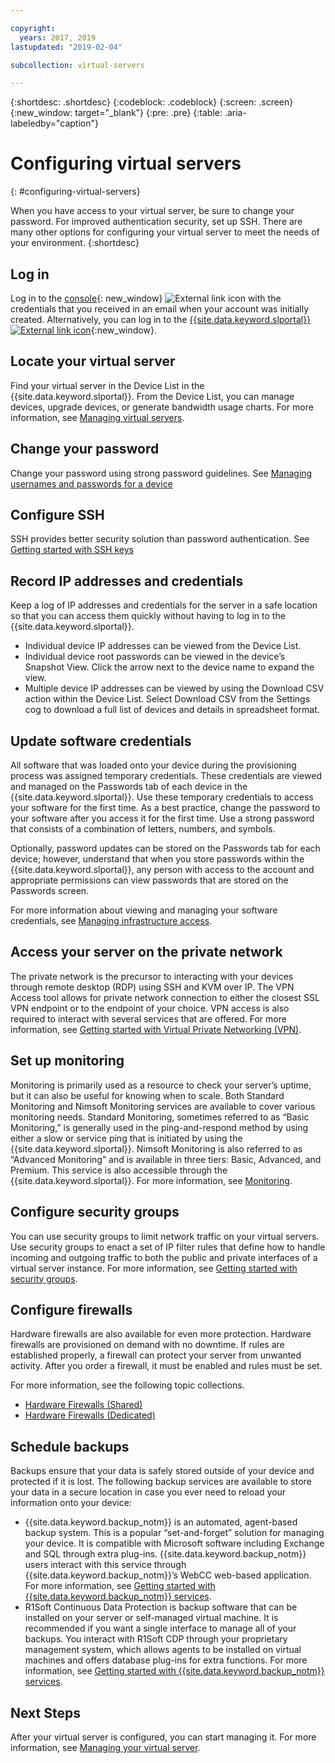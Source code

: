 ```yaml
---

copyright:
  years: 2017, 2019
lastupdated: "2019-02-04"

subcollection: virtual-servers

---
```


{:shortdesc: .shortdesc}
{:codeblock: .codeblock}
{:screen: .screen}
{:new_window: target="_blank"}
{:pre: .pre}
{:table: .aria-labeledby="caption"}


# Configuring virtual servers
{: #configuring-virtual-servers}

When you have access to your virtual server, be sure to change your password. For improved authentication security, set up SSH. There are many other options for configuring your virtual server to meet the needs of your environment.
{:shortdesc}

## Log in
Log in to the [console](https://cloud.ibm.com/classic?){: new_window} ![External link icon](../icons/launch-glyph.svg "External link icon") with the credentials that you received in an email when your account was initially created. Alternatively, you can log in to the [{{site.data.keyword.slportal}} ![External link icon](../../icons/launch-glyph.svg "External link icon")](https://control.softlayer.com/){:new_window}. 

## Locate your virtual server
Find your virtual server in the Device List in the {{site.data.keyword.slportal}}. From the Device List, you can manage devices, upgrade devices, or generate bandwidth usage charts. For more information, see [Managing virtual servers](/docs/vsi?topic=virtual-servers-managing-virtual-servers).

## Change your password
Change your password using strong password guidelines. See [Managing usernames and passwords for a device](/docs/vsi?topic=virtual-servers-view-update-user-name-password-for-device#view-update-user-name-password-for-device)

## Configure SSH
SSH provides better security solution than password authentication. See [Getting started with SSH keys](docs/infrastructure/ssh-keys?topic=ssh-keys-getting-started-tutorial#getting-started-tutorial)

## Record IP addresses and credentials
Keep a log of IP addresses and credentials for the server in a safe location so that you can access them quickly without having to log in to the {{site.data.keyword.slportal}}.
- Individual device IP addresses can be viewed from the Device List.
- Individual device root passwords can be viewed in the device’s Snapshot View. Click the arrow next to the device name to expand the view.
- Multiple device IP addresses can be viewed by using the Download CSV action within the Device List. Select Download CSV from the Settings cog to download a full list of devices and details in spreadsheet format.

## Update software credentials
All software that was loaded onto your device during the provisioning process was assigned temporary credentials. These credentials are viewed and managed on the Passwords tab of each device in the {{site.data.keyword.slportal}}. Use these temporary credentials to access your software for the first time. As a best practice, change the password to your software after you access it for the first time. Use a strong password that consists of a combination of letters, numbers, and symbols.

Optionally, password updates can be stored on the Passwords tab for each device; however, understand that when you store passwords within the {{site.data.keyword.slportal}}, any person with access to the account and appropriate permissions can view passwords that are stored on the Passwords screen.

For more information about viewing and managing your software credentials, see [Managing infrastructure access](/docs/iam?topic=iam-mngclassicinfra).

## Access your server on the private network
The private network is the precursor to interacting with your devices through remote desktop (RDP) using SSH and KVM over IP. The VPN Access tool allows for private network connection to either the closest SSL VPN endpoint or to the endpoint of your choice. VPN access is also required to interact with several services that are offered. For more information, see [Getting started with Virtual Private Networking (VPN)](/docs/infrastructure/iaas-vpn?topic=VPN-getting-started-with-virtual-private-networking-vpn-).

## Set up monitoring
Monitoring is primarily used as a resource to check your server’s uptime, but it can also be useful for knowing when to scale. Both Standard Monitoring and Nimsoft Monitoring services are available to cover various monitoring needs. Standard Monitoring, sometimes referred to as “Basic Monitoring,” is generally used in the ping-and-respond method by using either a slow or service ping that is initiated by using the {{site.data.keyword.slportal}}. Nimsoft Monitoring is also referred to as “Advanced Monitoring” and is available in three tiers: Basic, Advanced, and Premium. This service is also accessible through the {{site.data.keyword.slportal}}. For more information, see [Monitoring](/docs/infrastructure/SLmonitoring?topic=slmonitoring-monitoring).

## Configure security groups
You can use security groups to limit network traffic on your virtual servers. Use security groups to enact a set of IP filter rules that define how to handle incoming and outgoing traffic to both the public and private interfaces of a virtual server instance. For more information, see [Getting started with security groups](/docs/infrastructure/security-groups?topic=security-groups-getting-started-with-security-groups#getting-started-with-security-groups).

## Configure firewalls
Hardware firewalls are also available for even more protection. Hardware firewalls are provisioned on demand with no downtime. If rules are established properly, a firewall can protect your server from unwanted activity. After you order a firewall, it must be enabled and rules must be set.

For more information, see the following topic collections.

* [Hardware Firewalls (Shared)](/docs/infrastructure/hardware-firewall-shared?topic=hardware-firewall-shared-getting-started-with-hardware-firewall-shared#getting-started)
* [Hardware Firewalls (Dedicated)](/docs/infrastructure/hardware-firewall-dedicated?topic=hardware-firewall-dedicated-getting-started-with-hardware-firewall-dedicated#getting-started)

## Schedule backups
Backups ensure that your data is safely stored outside of your device and protected if it is lost. The following backup services are available to store your data in a secure location in case you ever need to reload your information onto your device:

- {{site.data.keyword.backup_notm}} is an automated, agent-based backup system. This is a popular “set-and-forget” solution for managing your device. It is compatible with Microsoft software including Exchange and SQL through extra plug-ins. {{site.data.keyword.backup_notm}} users interact with this service through {{site.data.keyword.backup_notm}}’s WebCC web-based application. For more information, see [Getting started with {{site.data.keyword.backup_notm}} services](/docs/infrastructure/Backup?topic=Backup-gettingstarted#gettingstarted).
- R1Soft Continuous Data Protection is backup software that can be installed on your server or self-managed virtual machine. It is recommended if you want a single interface to manage all of your backups. You interact with R1Soft CDP through your proprietary management system, which allows agents to be installed on virtual machines and offers database plug-ins for extra functions. For more information, see [Getting started with {{site.data.keyword.backup_notm}} services](/docs/infrastructure/Backup?topic=Backup-gettingstarted#gettingstarted).

## Next Steps
After your virtual server is configured, you can start managing it. For more information, see [Managing your virtual server](/docs/vsi?topic=virtual-servers-managing-virtual-servers).
